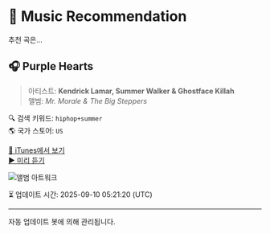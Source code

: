 
# 🎵 Music Recommendation

추천 곡은...

## 🎧 Purple Hearts  
> 아티스트: **Kendrick Lamar, Summer Walker & Ghostface Killah**  
> 앨범: _Mr. Morale & The Big Steppers_  

🔍 검색 키워드: `hiphop+summer`  
🌎 국가 스토어: `US`

[🔗 iTunes에서 보기](https://music.apple.com/us/album/purple-hearts/1626195790?i=1626196237&uo=4)  
[▶️ 미리 듣기](https://audio-ssl.itunes.apple.com/itunes-assets/AudioPreview211/v4/34/21/a5/3421a5c2-decf-2f57-754a-b172b8b7a9ad/mzaf_171398837523591568.plus.aac.p.m4a)

![앨범 아트워크](https://is1-ssl.mzstatic.com/image/thumb/Music122/v4/f6/65/b5/f665b52b-8d6d-b94d-cc2c-db826e35304e/22UMGIM52376.rgb.jpg/100x100bb.jpg)

⏳ 업데이트 시간: 2025-09-10 05:21:20 (UTC)

---
자동 업데이트 봇에 의해 관리됩니다.
